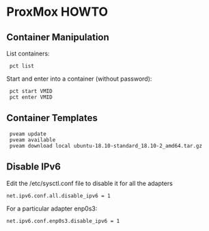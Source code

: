 # ProxMox HOWTO

## Container Manipulation

List containers:
```
 pct list
```
Start and enter into a container (without password):
```
 pct start VMID
 pct enter VMID
```

## Container Templates
```
 pveam update
 pveam available
 pveam download local ubuntu-18.10-standard_18.10-2_amd64.tar.gz
```

## Disable IPv6

Edit the /etc/sysctl.conf file to disable it for all the adapters

```
net.ipv6.conf.all.disable_ipv6 = 1
```
For a particular adapter enp0s3:

```
net.ipv6.conf.enp0s3.disable_ipv6 = 1
```

